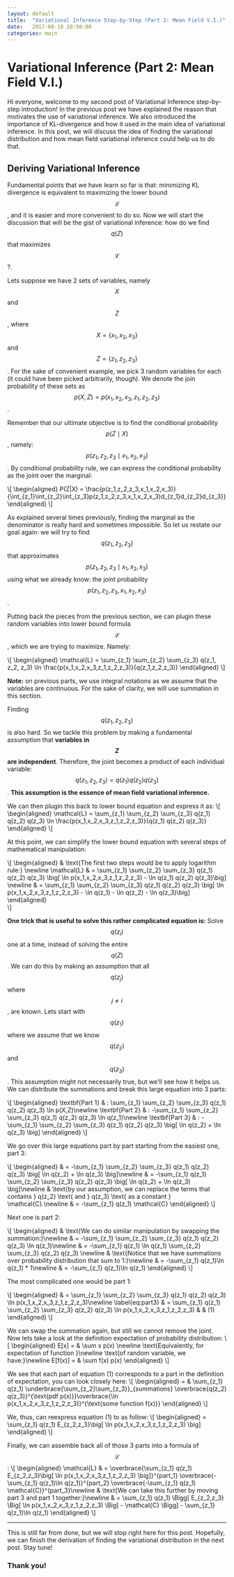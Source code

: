 ```yaml
---
layout: default
title:  "Variational Inference Step-by-Step (Part 2: Mean Field V.I.)"
date:   2017-08-18 20:50:00
categories: main
---
```


# Variational Inference (Part 2: Mean Field V.I.) 
Hi everyone, welcome to my second post of Variational Inference step-by-step introduction! In the previous post we have explained the reason that motivates the use of variational inference. We also introduced the importance of KL-divergence and how it used in the main idea of variational inference. In this post, we will discuss the idea of finding the variational distribution and how mean field variational inference could help us to do that.

## Deriving Variational Inference
Fundamental points that we have learn so far is that: minimizing KL divergence is equivalent to maximizing the lower bound $$\mathcal{L}$$, and it is easier and more convenient to do so. Now we will start the discussion that will be the gist of variational inference: how do we find $$q(Z)$$ that maximizes $$\mathcal{L}$$?.

Lets suppose we have 2 sets of variables, namely $$X$$ and $$Z$$, where $$X = \{x_1, x_2, x_3\}$$ and $$Z = \{z_1, z_2, z_3\}$$. For the sake of convenient example, we pick 3 random variables for each (it could have been picked arbitrarily, though). We denote the join probability of these sets as $$p(X, Z) = p(x_1,x_2,x_3,z_1,z_2,z_3)$$.

Remember that our ultimate objective is to find the conditional probability $$p(Z \mid X)$$, namely: $$p(z_1, z_2, z_3 \mid x_1, x_2,x_3)$$. By conditional probability rule, we can express the conditional probability as the joint over the marginal:

\\[
\begin{aligned}
P(Z|X) = \frac{p(z_1,z_2,z_3,x_1,x_2,x_3)}
{\int_{z_1}\int_{z_2}\int_{z_3}p(z_1,z_2,z_3,x_1,x_2,x_3)d_{z_1}d_{z_2}d_{z_3}}
\end{aligned}
\\]

As explained several times previously, finding the marginal as the denominator is really hard and sometimes impossible. So let us restate our goal again: we will try to find $$q(z_1,z_2,z_3)$$ that approximates $$p(z_1, z_2, z_3\mid x_1, x_2,x_3)$$ using what we already know: the joint probability $$p(z_1, z_2, z_3, x_1, x_2,x_3)$$.

Putting back the pieces from the previous section, we can plugin these random variables into lower bound formula $$\mathcal{L}$$, which we are trying to maximize. Namely:

\\[
\begin{aligned}
\mathcal{L} = \sum_{z_1} \sum_{z_2} \sum_{z_3} q(z_1, z_2, z_3) \ln \frac{p(x_1,x_2,x_3,z_1,z_2,z_3)}{q(z_1,z_2,z_3)}
\end{aligned}
\\]

**Note:** on previous parts, we use integral notations as we assume that the variables are continuous. For the sake of clarity, we will use summation in this section.

Finding $$q(z_1,z_2,z_3)$$ is also hard. So we tackle this problem by making a fundamental assumption that **variables in $$Z$$ are independent**. Therefore, the joint becomes a product of each individual variable: $$q(z_1,z_2,z_3) = q(z_1) q(z_2) q(z_3)$$. **This assumption is the essence of mean field variational inference.**

We can then plugin this back to lower bound equation and express it as:
\\[
\begin{aligned}
\mathcal{L} = \sum_{z_1} \sum_{z_2} \sum_{z_3} q(z_1) q(z_2) q(z_3) \ln \frac{p(x_1,x_2,x_3,z_1,z_2,z_3)}{q(z_1) q(z_2) q(z_3)}
\end{aligned}
\\]

At this point, we can simplify the lower bound equation with several steps of mathematical manipulation:

\\[
\begin{aligned}
& \text{The first two steps would be to apply logarithm rule:} \newline
  \mathcal{L}
  	& = \sum_{z_1} \sum_{z_2} \sum_{z_3} q(z_1) q(z_2) q(z_3) \big[ \ln p(x_1,x_2,x_3,z_1,z_2,z_3) - \ln q(z_1) q(z_2) q(z_3)\big] \newline
  	& = \sum_{z_1} \sum_{z_2} \sum_{z_3} q(z_1) q(z_2) q(z_3) \big[ \ln p(x_1,x_2,x_3,z_1,z_2,z_3) - \ln q(z_1) - \ln q(z_2) - \ln q(z_3)\big]
\end{aligned}  
\\]

**One trick that is useful to solve this rather complicated equation is:** Solve $$q(z_i)$$ one at a time, instead of solving the entire $$q(Z)$$. We can do this by making an assumption that all $$q(z_j)$$  where $$j \neq i$$, are known. Lets start with  $$q(z_1)$$ where we assume that we know $$q(z_2)$$ and $$q(z_3)$$.
This assumption might not necessarily true, but we'll see how it helps us.
We can distribute the summations and break this large equation into 3 parts:

\\[
\begin{aligned}
\textbf{Part 1} & : \sum_{z_1} \sum_{z_2} \sum_{z_3} q(z_1) q(z_2) q(z_3) \ln p(X,Z)\newline
\textbf{Part 2} & : -\sum_{z_1} \sum_{z_2} \sum_{z_3} q(z_1) q(z_2) q(z_3) \ln q(z_1)\newline
\textbf{Part 3} & : -\sum_{z_1} \sum_{z_2} \sum_{z_3} q(z_1) q(z_2) q(z_3) \big[ \ln q(z_2) + \ln q(z_3) \big]
\end{aligned}
\\]

We go over this large equations part by part starting from the easiest one, part 3:

\\[
\begin{aligned}
& = -\sum_{z_1} \sum_{z_2} \sum_{z_3} q(z_1) q(z_2) q(z_3) \big[ \ln q(z_2) + \ln q(z_3) \big]\newline
& = -\sum_{z_1} q(z_1) \sum_{z_2} \sum_{z_3} q(z_2) q(z_3) \big[ \ln q(z_2) + \ln q(z_3) \big]\newline
& \text{by our assumption, we can replace the terms that contains } q(z_2) \text{ and } q(z_3) \text{ as a constant } \mathcal{C}.\newline
& = -\sum_{z_1} q(z_1) \mathcal{C}
\end{aligned}
\\]

Next one is part 2:

\\[
\begin{aligned}
& \text{We can do similar manipulation by swapping the summation:}\newline
& = -\sum_{z_1} \sum_{z_2} \sum_{z_3} q(z_1) q(z_2) q(z_3) \ln q(z_1)\newline
& = -\sum_{z_1} q(z_1) \ln q(z_1) \sum_{z_2} \sum_{z_3} q(z_2) q(z_3) \newline
& \text{Notice that we have summations over probability distribution that sum to 1:}\newline
& = -\sum_{z_1} q(z_1)\ln q(z_1) * 1\newline
& = -\sum_{z_1} q(z_1)\ln q(z_1)
\end{aligned}
\\]

The most complicated one would be part 1:

\\[
\begin{aligned}
& = \sum_{z_1} \sum_{z_2} \sum_{z_3} q(z_1) q(z_2) q(z_3) \ln p(x_1,x_2,x_3,z_1,z_2,z_3)\newline
\label{eq:part3}
& = \sum_{z_1} q(z_1) \sum_{z_2} \sum_{z_3} q(z_2) q(z_3) \ln p(x_1,x_2,x_3,z_1,z_2,z_3) & & (1)
\end{aligned}
\\]

We can swap the summation again, but still we cannot remove the joint. Now lets take a look at the definition expectation of probability distribution:
\\[
\begin{aligned}
E[x] = & \sum x p(x) \newline
\text{Equivalently, for expectation of function }\newline
\text{of random variable, we have:}\newline
E[f(x)] = & \sum f(x) p(x)
\end{aligned}
\\]

We see that each part of equation (1) corresponds to a part in the definition of expectation, you can look closely here:
\\[
\begin{aligned}
= & \sum_{z_1} q(z_1) \underbrace{\sum_{z_2}\sum_{z_3}}_{summations} \overbrace{q(z_2) q(z_3)}^{\text{pdf p(x)}}\overbrace{\ln p(x_1,x_2,x_3,z_1,z_2,z_3)}^{\text{some function f(x)}}
\end{aligned} 
\\]

We, thus, can reexpress equation (1) to as follow:
\\[
\begin{aligned}
= \sum_{z_1} q(z_1) E_{z_2,z_3}\big[ \ln p(x_1,x_2,x_3,z_1,z_2,z_3) \big]
\end{aligned}
\\]

Finally, we can assemble back all of those 3 parts into a formula of $$\mathcal{L}$$:
\\[
\begin{aligned}
\mathcal{L}
& = \overbrace{\sum_{z_1} q(z_1) E_{z_2,z_3}\big[ \ln p(x_1,x_2,x_3,z_1,z_2,z_3) \big]}^{part_1}
 \overbrace{- \sum_{z_1} q(z_1)\ln q(z_1)}^{part_2} \overbrace{-\sum_{z_1} q(z_1) \mathcal{C}}^{part_3}\newline
& \text{We can take this further by moving part 3 and part 1 together:}\newline
& = \sum_{z_1} q(z_1) \Bigg[ E_{z_2,z_3} \Big[ \ln p(x_1,x_2,x_3,z_1,z_2,z_3) \Big] - \mathcal{C} \Bigg] - \sum_{z_1} q(z_1)\ln q(z_1)
\end{aligned}
\\]

---

This is still far from done, but we will stop right here for this post. Hopefully, we can finish the derivation of finding the variational distribution in the next post. Stay tune!

### Thank you!

[jekyll-gh]: https://github.com/mojombo/jekyll
[jekyll]:    http://jekyllrb.com